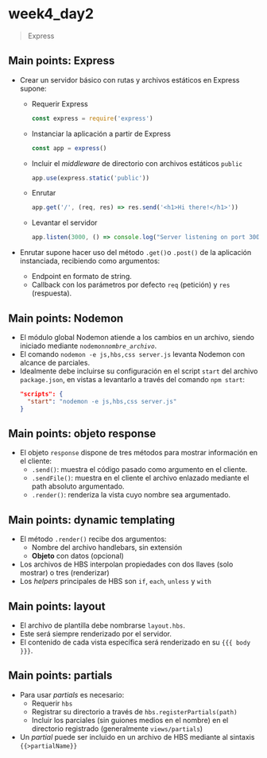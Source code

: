 # week4_day2

> Express


## Main points: Express 

- Crear un servidor básico con rutas y archivos estáticos en Express supone:
  - Requerir Express
    ````javascript
    const express = require('express')
    ````
  - Instanciar la aplicación a partir de Express
    ````javascript
    const app = express()
    ````
  - Incluir el *middleware* de directorio con archivos estáticos `public`
    ````javascript
    app.use(express.static('public'))
    ````
  - Enrutar
    ````javascript
    app.get('/', (req, res) => res.send('<h1>Hi there!</h1>'))
    ````
  - Levantar el servidor
    ````javascript
    app.listen(3000, () => console.log("Server listening on port 3000"))
    ````
  
- Enrutar supone hacer uso del método `.get()`o `.post()` de la aplicación instanciada, recibiendo como argumentos:
  - Endpoint en formato de string.
  - Callback con los parámetros por defecto `req` (petición) y `res` (respuesta).
  
## Main points: Nodemon
- El módulo global Nodemon atiende a los cambios en un archivo, siendo iniciado mediante `nodemon`*`nombre_archivo`*. 
- El comando `nodemon -e js,hbs,css server.js` levanta Nodemon con alcance de parciales.
- Idealmente debe incluirse su configuración en el script `start` del archivo `package.json`, en vistas a levantarlo a través del comando `npm start`: 
  ````json
  "scripts": {
    "start": "nodemon -e js,hbs,css server.js"
  }
  ````
  
## Main points: objeto response
- El objeto `response` dispone de tres métodos para mostrar información en el cliente:
  - `.send()`: muestra el código pasado como argumento en el cliente.
  - `.sendFile()`: muestra en el cliente el archivo enlazado mediante el path absoluto argumentado.
  - `.render()`: renderiza la vista cuyo nombre sea argumentado.
  
  
## Main points: dynamic templating

- El método `.render()` recibe dos argumentos:
  * Nombre del archivo handlebars, sin extensión
  * **Objeto** con datos (opcional)
- Los archivos de HBS interpolan propiedades con dos llaves (solo mostrar) o tres (renderizar)
- Los _helpers_ principales de HBS son `if`, `each`, `unless` y `with`


## Main points: layout

- El archivo de plantilla debe nombrarse `layout.hbs`.
- Este será siempre renderizado por el servidor.
- El contenido de cada vista específica será renderizado en su `{{{ body }}}`.


## Main points: partials

- Para usar _partials_ es necesario:
  * Requerir `hbs`
  * Registrar su directorio a través de `hbs.registerPartials(path)`
  * Incluir los parciales (sin guiones medios en el nombre) en el directorio registrado (generalmente `views/partials`)
- Un _partial_ puede ser incluido en un archivo de HBS mediante al sintaxis `{{>partialName}}`

